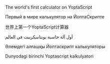The world's first calculator on YoptaScript

Первый в мире калькулятор на ЙоптаСкрипте

世界上第一个YoptaScript计算器

أول آلة حاسبة يوبتاسكريبت في العالم

Әлемдегі алғашқы Йоптаскрипт калькуляторы

Dunyodagi birinchi Yoptascript kalkulyatori
